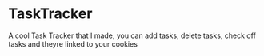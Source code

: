 # TaskTracker

A cool Task Tracker that I made, you can add tasks, delete tasks, check off tasks and theyre linked to your cookies
